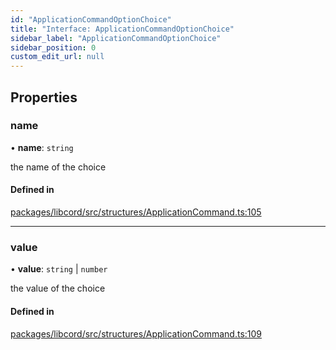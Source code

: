 ```yaml
---
id: "ApplicationCommandOptionChoice"
title: "Interface: ApplicationCommandOptionChoice"
sidebar_label: "ApplicationCommandOptionChoice"
sidebar_position: 0
custom_edit_url: null
---
```


## Properties

### name

• **name**: `string`

the name of the choice

#### Defined in

[packages/libcord/src/structures/ApplicationCommand.ts:105](https://github.com/Libcord/libcord/blob/58e1159/packages/libcord/src/structures/ApplicationCommand.ts#L105)

___

### value

• **value**: `string` \| `number`

the value of the choice

#### Defined in

[packages/libcord/src/structures/ApplicationCommand.ts:109](https://github.com/Libcord/libcord/blob/58e1159/packages/libcord/src/structures/ApplicationCommand.ts#L109)

